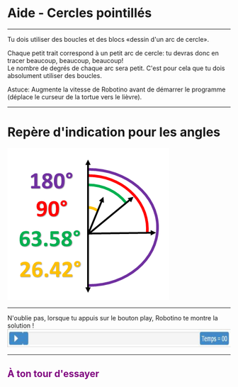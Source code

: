 # Aide - Cercles pointillés

---

Tu dois utiliser des boucles et des blocs «dessin d'un arc de cercle».<br>

Chaque petit trait correspond à un petit arc de cercle: tu devras donc en tracer beaucoup, beaucoup, beaucoup! <br>
Le nombre de degrés de chaque arc sera petit. C'est pour cela que tu dois absolument utiliser des boucles.<br>

Astuce: Augmente la vitesse de Robotino avant de démarrer le programme (déplace le curseur de la tortue vers le lièvre).<br>

---

# Repère d'indication pour les angles
![Repère][repere]<br>

---

N'oublie pas, lorsque tu appuis sur le bouton play, Robotino te montre la solution !
![Time][time]

---

## <span style="color: #800080">À ton tour d'essayer</span>

[arc]: img/architecture_arc_de_cercle.png
[repere]: img/repere.png
[time]: img/time.png